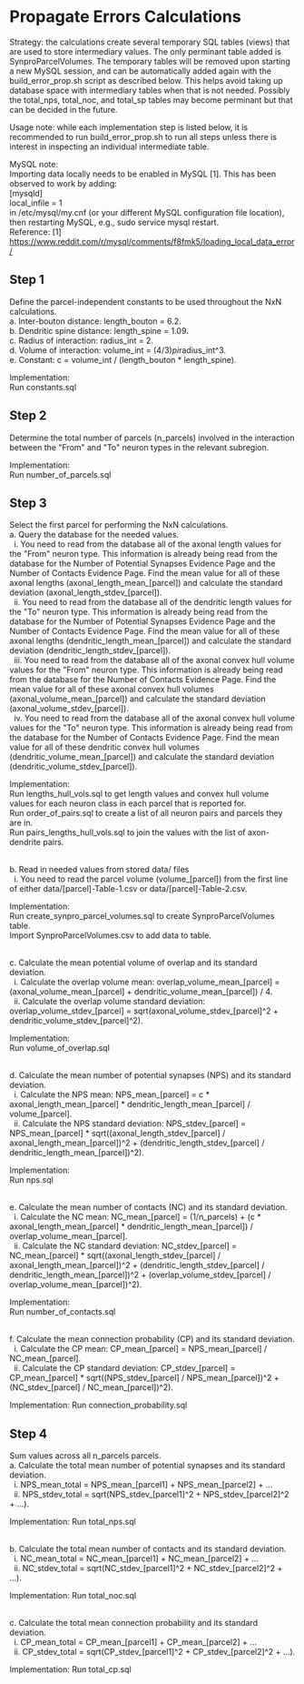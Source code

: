Propagate Errors Calculations
=============================

Strategy: the calculations create several temporary SQL tables (views) that are
used to store intermediary values. The only perminant table added is
SynproParcelVolumes. The temporary tables will be removed upon starting a new
MySQL session, and can be automatically added again with the build_error_prop.sh
script as described below. This helps avoid taking up database space with intermediary
tables when that is not needed. Possibly the total_nps, total_noc, and total_sp
tables may become perminant but that can be decided in the future.

Usage note: while each implementation step is listed below, it is recommended to run 
build_error_prop.sh to run all steps unless there is interest in inspecting an 
individual intermediate table.

MySQL note: 
<br>Importing data locally needs to be enabled in MySQL [1]. This has been observed to work by
adding:
<br>[mysqld]
<br>local_infile = 1
<br>in /etc/mysql/my.cnf (or your different MySQL configuration file location), then restarting MySQL, e.g., sudo service mysql restart.
<br>Reference: [1] https://www.reddit.com/r/mysql/comments/f8fmk5/loading_local_data_error/

## Step 1

Define the parcel-independent constants to be used throughout the NxN calculations.
<br>a. Inter-bouton distance: length_bouton = 6.2.
<br>b. Dendritic spine distance: length_spine = 1.09.
<br>c. Radius of interaction: radius_int = 2.
<br>d. Volume of interaction: volume_int = (4/3)*pi*radius_int^3.
<br>e. Constant: c = volume_int / (length_bouton * length_spine).

Implementation:
<br>Run constants.sql

## Step 2
Determine the total number of parcels (n_parcels) involved in the interaction between the "From" and "To" neuron types in the relevant subregion.

Implementation:
<br>Run number_of_parcels.sql

## Step 3
Select the first parcel for performing the NxN calculations.
<br>a. Query the database for the needed values.
<br>&nbsp;&nbsp;i. You need to read from the database all of the axonal length values for the "From" neuron type. This information is already being read from the database for the Number of Potential Synapses Evidence Page and the Number of Contacts Evidence Page. Find the mean value for all of these axonal lengths (axonal_length_mean_[parcel]) and calculate the standard deviation (axonal_length_stdev_[parcel]).
<br>&nbsp;&nbsp;ii. You need to read from the database all of the dendritic length values for the "To" neuron type. This information is already being read from the database for the Number of Potential Synapses Evidence Page and the Number of Contacts Evidence Page. Find the mean value for all of these axonal lengths (dendritic_length_mean_[parcel]) and calculate the standard deviation (dendritic_length_stdev_[parcel]).
<br>&nbsp;&nbsp;iii. You need to read from the database all of the axonal convex hull volume values for the "From" neuron type. This information is already being read from the database for the Number of Contacts Evidence Page. Find the mean value for all of these axonal convex hull volumes (axonal_volume_mean_[parcel]) and calculate the standard deviation (axonal_volume_stdev_[parcel]).
<br>&nbsp;&nbsp;iv. You need to read from the database all of the axonal convex hull volume values for the "To" neuron type. This information is already being read from the database for the Number of Contacts Evidence Page. Find the mean value for all of these dendritic convex hull volumes (dendritic_volume_mean_[parcel]) and calculate the standard deviation (dendritic_volume_stdev_[parcel]).

Implementation:
<br>Run lengths_hull_vols.sql to get length values and convex hull volume values for each neuron class in each parcel that is reported for.
<br>Run order_of_pairs.sql to create a list of all neuron pairs and parcels they are in.
<br>Run pairs_lengths_hull_vols.sql to join the values with the list of axon-dendrite pairs.

<br>b. Read in needed values from stored data/ files
<br>&nbsp;&nbsp;i. You need to read the parcel volume (volume_[parcel]) from the first line of either data/[parcel]-Table-1.csv or data/[parcel]-Table-2.csv.

Implementation:
<br>Run create_synpro_parcel_volumes.sql to create SynproParcelVolumes table.
<br>Import SynproParcelVolumes.csv to add data to table. 

<br>c. Calculate the mean potential volume of overlap and its standard deviation.
<br>&nbsp;&nbsp;i. Calculate the overlap volume mean: overlap_volume_mean_[parcel] = (axonal_volume_mean_[parcel] + dendritic_volume_mean_[parcel]) / 4.
<br>&nbsp;&nbsp;ii. Calculate the overlap volume standard deviation: overlap_volume_stdev_[parcel] = sqrt(axonal_volume_stdev_[parcel]^2 + dendritic_volume_stdev_[parcel]^2).

Implementation:
<br>Run volume_of_overlap.sql

<br>d. Calculate the mean number of potential synapses (NPS) and its standard deviation.
<br>&nbsp;&nbsp;i. Calculate the NPS mean: NPS_mean_[parcel] = c * axonal_length_mean_[parcel] * dendritic_length_mean_[parcel] / volume_[parcel].
<br>&nbsp;&nbsp;ii. Calculate the NPS standard deviation: NPS_stdev_[parcel] = NPS_mean_[parcel] * sqrt((axonal_length_stdev_[parcel] / axonal_length_mean_[parcel])^2 + (dendritic_length_stdev_[parcel] / dendritic_length_mean_[parcel])^2).

Implementation:
<br>Run nps.sql

<br>e. Calculate the mean number of contacts (NC) and its standard deviation.
<br>&nbsp;&nbsp;i. Calculate the NC mean: NC_mean_[parcel] = (1/n_parcels) + (c * axonal_length_mean_[parcel] * dendritic_length_mean_[parcel]) / overlap_volume_mean_[parcel].
<br>&nbsp;&nbsp;ii. Calculate the NC standard deviation: NC_stdev_[parcel] = NC_mean_[parcel] * sqrt((axonal_length_stdev_[parcel] / axonal_length_mean_[parcel])^2 + (dendritic_length_stdev_[parcel] / dendritic_length_mean_[parcel])^2 + (overlap_volume_stdev_[parcel] / overlap_volume_mean_[parcel])^2).

Implementation:
<br>Run number_of_contacts.sql

<br>f. Calculate the mean connection probability (CP) and its standard deviation.
<br>&nbsp;&nbsp;i. Calculate the CP mean: CP_mean_[parcel] = NPS_mean_[parcel] / NC_mean_[parcel].
<br>&nbsp;&nbsp;ii. Calculate the CP standard deviation: CP_stdev_[parcel] = CP_mean_[parcel] * sqrt((NPS_stdev_[parcel] / NPS_mean_[parcel])^2 + (NC_stdev_[parcel] / NC_mean_[parcel])^2).

Implementation:
Run connection_probability.sql

## Step 4
Sum values across all n_parcels parcels.
<br>a. Calculate the total mean number of potential synapses and its standard deviation.
<br>&nbsp;&nbsp;i. NPS_mean_total = NPS_mean_[parcel1] + NPS_mean_[parcel2] + ...
<br>&nbsp;&nbsp;ii. NPS_stdev_total = sqrt(NPS_stdev_[parcel1]^2 + NPS_stdev_[parcel2]^2 + ...).

Implementation:
Run total_nps.sql

<br>b. Calculate the total mean number of contacts and its standard deviation.
<br>&nbsp;&nbsp;i. NC_mean_total = NC_mean_[parcel1] + NC_mean_[parcel2] + ...
<br>&nbsp;&nbsp;ii. NC_stdev_total = sqrt(NC_stdev_[parcel1]^2 + NC_stdev_[parcel2]^2 + ...).

Implementation:
Run total_noc.sql

<br>c. Calculate the total mean connection probability and its standard deviation.
<br>&nbsp;&nbsp;i. CP_mean_total = CP_mean_[parcel1] + CP_mean_[parcel2] + ...
<br>&nbsp;&nbsp;ii. CP_stdev_total = sqrt(CP_stdev_[parcel1]^2 + CP_stdev_[parcel2]^2 + ...).

Implementation:
Run total_cp.sql
